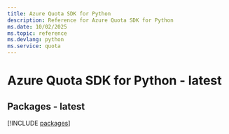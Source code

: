 ```yaml
---
title: Azure Quota SDK for Python
description: Reference for Azure Quota SDK for Python
ms.date: 10/02/2025
ms.topic: reference
ms.devlang: python
ms.service: quota
---
```

# Azure Quota SDK for Python - latest
## Packages - latest
[!INCLUDE [packages](quota-index.md)]